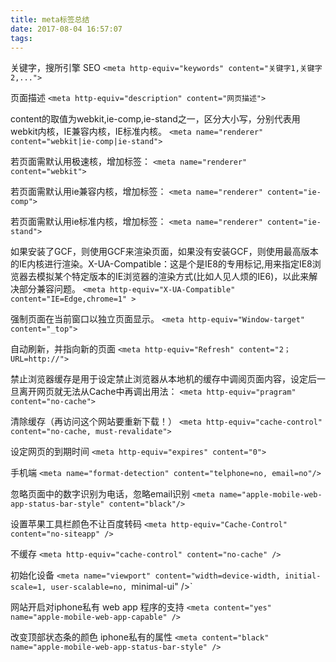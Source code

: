 ```yaml
---
title: meta标签总结
date: 2017-08-04 16:57:07
tags:
---
```


关键字，搜所引擎 SEO
`<meta http-equiv="keywords" content="关键字1,关键字2,...">`

页面描述
`<meta http-equiv="description" content="网页描述">`

content的取值为webkit,ie-comp,ie-stand之一，区分大小写，分别代表用webkit内核，IE兼容内核，IE标准内核。
`<meta name="renderer" content="webkit|ie-comp|ie-stand">`

若页面需默认用极速核，增加标签：
`<meta name="renderer" content="webkit">`
<!--more-->

若页面需默认用ie兼容内核，增加标签：
`<meta name="renderer" content="ie-comp">`

若页面需默认用ie标准内核，增加标签：
`<meta name="renderer" content="ie-stand">`

如果安装了GCF，则使用GCF来渲染页面，如果没有安装GCF，则使用最高版本的IE内核进行渲染。X-UA-Compatible：这是个是IE8的专用标记,用来指定IE8浏览器去模拟某个特定版本的IE浏览器的渲染方式(比如人见人烦的IE6)，以此来解决部分兼容问题。
`<meta http-equiv="X-UA-Compatible" content="IE=Edge,chrome=1" >`

强制页面在当前窗口以独立页面显示。 
`<meta http-equiv="Window-target" content="_top">`

自动刷新，并指向新的页面
`<meta http-equiv="Refresh" content="2；URL=http://">`

禁止浏览器缓存是用于设定禁止浏览器从本地机的缓存中调阅页面内容，设定后一旦离开网页就无法从Cache中再调出用法：
`<meta http-equiv="pragram" content="no-cache">`

清除缓存（再访问这个网站要重新下载！）
`<meta http-equiv="cache-control" content="no-cache, must-revalidate">`

设定网页的到期时间
`<meta http-equiv="expires" content="0">`

手机端
`<meta name="format-detection" content="telphone=no, email=no"/>`

忽略页面中的数字识别为电话，忽略email识别
`<meta name="apple-mobile-web-app-status-bar-style" content="black"/>`

设置苹果工具栏颜色不让百度转码
`<meta http-equiv="Cache-Control" content="no-siteapp" />`

不缓存
`<meta http-equiv="cache-control" content="no-cache" />`

初始化设备
`<meta name="viewport" content="width=device-width, initial-scale=1, user-scalable=no, `minimal-ui" />`

网站开启对iphone私有 web app 程序的支持
`<meta content="yes" name="apple-mobile-web-app-capable" />`

 改变顶部状态条的颜色  iphone私有的属性
`<meta content="black" name="apple-mobile-web-app-status-bar-style" />`